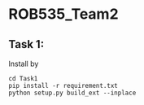 # ROB535_Team2
## Task 1:

Install by 
```
cd Task1
pip install -r requirement.txt
python setup.py build_ext --inplace
```